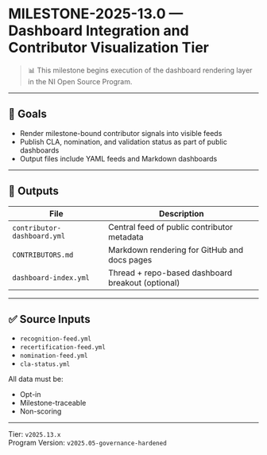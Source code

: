 # MILESTONE-2025-13.0 — Dashboard Integration and Contributor Visualization Tier

> 📊 This milestone begins execution of the dashboard rendering layer in the NI Open Source Program.

---

## 🧠 Goals

- Render milestone-bound contributor signals into visible feeds
- Publish CLA, nomination, and validation status as part of public dashboards
- Output files include YAML feeds and Markdown dashboards

---

## 📂 Outputs

| File | Description |
|------|-------------|
| `contributor-dashboard.yml` | Central feed of public contributor metadata |
| `CONTRIBUTORS.md` | Markdown rendering for GitHub and docs pages |
| `dashboard-index.yml` | Thread + repo-based dashboard breakout (optional)

---

## ✅ Source Inputs

- `recognition-feed.yml`
- `recertification-feed.yml`
- `nomination-feed.yml`
- `cla-status.yml`

All data must be:
- Opt-in
- Milestone-traceable
- Non-scoring

---

Tier: `v2025.13.x`  
Program Version: `v2025.05-governance-hardened`
